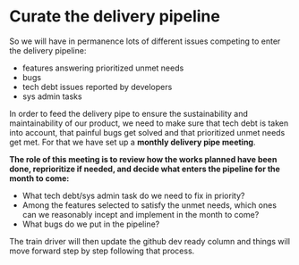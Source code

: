 # Curate the delivery pipeline

So we will have in permanence lots of different issues competing to enter the delivery pipeline:  
- features answering prioritized unmet needs  
- bugs  
- tech debt issues reported by developers  
- sys admin tasks

In order to feed the delivery pipe to ensure the sustainability and maintainability of our product, we need to make sure that tech debt is taken into account, that painful bugs get solved and that prioritized unmet needs get met. For that we have set up a **monthly delivery pipe meeting**.

**The role of this meeting is to review how the works planned have been done, reprioritize if needed, and decide what enters the pipeline for the month to come:**  
- What tech debt/sys admin task do we need to fix in priority?  
- Among the features selected to satisfy the unmet needs, which ones can we reasonably incept and implement in the month to come?  
- What bugs do we put in the pipeline?

The train driver will then update the github dev ready column and things will move forward step by step following that process.

